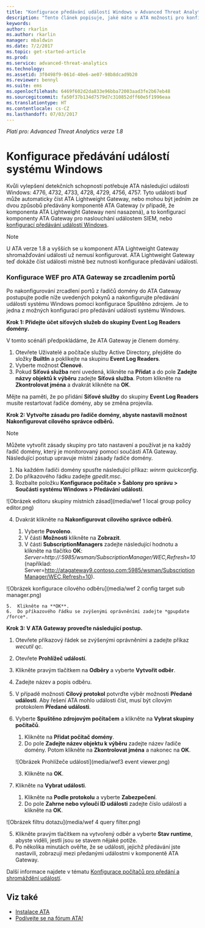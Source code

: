 ```yaml
---
title: "Konfigurace předávání událostí Windows v Advanced Threat Analytics | Dokumentace Microsoftu"
description: "Tento článek popisuje, jaké máte u ATA možnosti pro konfiguraci předávání událostí Windows."
keywords: 
author: rkarlin
ms.author: rkarlin
manager: mbaldwin
ms.date: 7/2/2017
ms.topic: get-started-article
ms.prod: 
ms.service: advanced-threat-analytics
ms.technology: 
ms.assetid: 3f0498f9-061d-40e6-ae07-98b8dcad9b20
ms.reviewer: bennyl
ms.suite: ems
ms.openlocfilehash: 6469f602d2da833e96bba72003aad3fe2b67eb48
ms.sourcegitcommit: fa50f37b134d7579d7c310852dff60e5f1996eaa
ms.translationtype: HT
ms.contentlocale: cs-CZ
ms.lasthandoff: 07/03/2017
---
```

*Platí pro: Advanced Threat Analytics verze 1.8*



# Konfigurace předávání událostí systému Windows
<a id="configuring-windows-event-forwarding" class="xliff"></a>

Kvůli vylepšení detekčních schopností potřebuje ATA následující události Windows: 4776, 4732, 4733, 4728, 4729, 4756, 4757. Tyto události buď může automaticky číst ATA Lightweight Gateway, nebo mohou být jedním ze dvou způsobů předávány komponentě ATA Gateway (v případě, že komponenta ATA Lightweight Gateway není nasazená), a to konfigurací komponenty ATA Gateway pro naslouchání událostem SIEM, nebo [konfigurací předávání událostí Windows](#configuring-windows-event-forwarding).

> [!NOTE]
> U ATA verze 1.8 a vyšších se u komponent ATA Lightweight Gateway shromažďování událostí už nemusí konfigurovat. ATA Lightweight Gateway teď dokáže číst události místně bez nutnosti konfigurace předávání událostí.

### Konfigurace WEF pro ATA Gateway se zrcadlením portů
<a id="wef-configuration-for-ata-gateways-with-port-mirroring" class="xliff"></a>

Po nakonfigurování zrcadlení portů z řadičů domény do ATA Gateway postupujte podle níže uvedených pokynů a nakonfigurujte předávání událostí systému Windows pomocí konfigurace Spuštěno zdrojem. Je to jedna z možných konfigurací pro předávání událostí systému Windows. 

**Krok 1: Přidejte účet síťových služeb do skupiny Event Log Readers domény.** 

V tomto scénáři předpokládáme, že ATA Gateway je členem domény.

1.  Otevřete Uživatelé a počítače služby Active Directory, přejděte do složky **BuiltIn** a poklikejte na skupinu **Event Log Readers**. 
2.  Vyberte možnost **Členové**.
4.  Pokud **Síťová služba** není uvedená, klikněte na **Přidat** a do pole **Zadejte názvy objektů k výběru** zadejte **Síťová služba**. Potom klikněte na **Zkontrolovat jména** a dvakrát klikněte na **OK**. 

Mějte na paměti, že po přidání **Síťové služby** do skupiny **Event Log Readers** musíte restartovat řadiče domény, aby se změna projevila.

**Krok 2: Vytvořte zásadu pro řadiče domény, abyste nastavili možnost Nakonfigurovat cílového správce odběrů.** 
> [!Note] 
> Můžete vytvořit zásady skupiny pro tato nastavení a používat je na každý řadič domény, který je monitorovaný pomocí součásti ATA Gateway. Následující postup upravuje místní zásady řadiče domény.     

1.  Na každém řadiči domény spusťte následující příkaz: *winrm quickconfig*.
2.  Do příkazového řádku zadejte *gpedit.msc*.
3.  Rozbalte položku **Konfigurace počítače > Šablony pro správu > Součásti systému Windows > Předávání událostí**.

 ![Obrázek editoru skupiny místních zásad](media/wef 1 local group policy editor.png)

4.  Dvakrát klikněte na **Nakonfigurovat cílového správce odběrů**.
   
    1.  Vyberte **Povoleno**.
    2.  V části **Možnosti** klikněte na **Zobrazit**.
    3.  V části **SubscriptionManagers** zadejte následující hodnotu a klikněte na tlačítko **OK**:  *Server=http://<fqdnATAGateway>:5985/wsman/SubscriptionManager/WEC,Refresh=10* (například: Server=http://atagateway9.contoso.com:5985/wsman/SubscriptionManager/WEC,Refresh=10).
 
   ![Obrázek konfigurace cílového odběru](media/wef 2 config target sub manager.png)
   
    5.  Klikněte na **OK**.
    6.  Do příkazového řádku se zvýšenými oprávněními zadejte *gpupdate /force*. 

**Krok 3: V ATA Gateway proveďte následující postup.** 

1.  Otevřete příkazový řádek se zvýšenými oprávněními a zadejte příkaz *wecutil qc*.
2.  Otevřete **Prohlížeč událostí**. 
3.  Klikněte pravým tlačítkem na **Odběry** a vyberte **Vytvořit odběr**. 

   1.   Zadejte název a popis odběru. 
   2.   V případě možnosti **Cílový protokol** potvrďte výběr možnosti **Předané události**. Aby řešení ATA mohlo události číst, musí být cílovým protokolem **Předané události**. 
   3.   Vyberte **Spuštěno zdrojovým počítačem** a klikněte na **Vybrat skupiny počítačů**.
        1.  Klikněte na **Přidat počítač domény**.
        2.  Do pole **Zadejte název objektu k výběru** zadejte název řadiče domény. Potom klikněte na **Zkontrolovat jména** a nakonec na **OK**. 
       
        ![Obrázek Prohlížeče událostí](media/wef3 event viewer.png)
   
        
        3.  Klikněte na **OK**.
   4.   Klikněte na **Vybrat události**.

        1. Klikněte na **Podle protokolu** a vyberte **Zabezpečení**.
        2. Do pole **Zahrne nebo vyloučí ID události** zadejte číslo události a klikněte na **OK**. 

 ![Obrázek filtru dotazu](media/wef 4 query filter.png)

   5.   Klikněte pravým tlačítkem na vytvořený odběr a vyberte **Stav runtime**, abyste viděli, jestli jsou se stavem nějaké potíže. 
   6.   Po několika minutách ověřte, že se události, jejichž předávání jste nastavili, zobrazují mezi předanými událostmi v komponentě ATA Gateway.


Další informace najdete v tématu [Konfigurace počítačů pro předání a shromáždění událostí](https://technet.microsoft.com/library/cc748890).

## Viz také
<a id="see-also" class="xliff"></a>
- [Instalace ATA](install-ata-step1.md)
- [Podívejte se na fórum ATA!](https://social.technet.microsoft.com/Forums/security/home?forum=mata)
